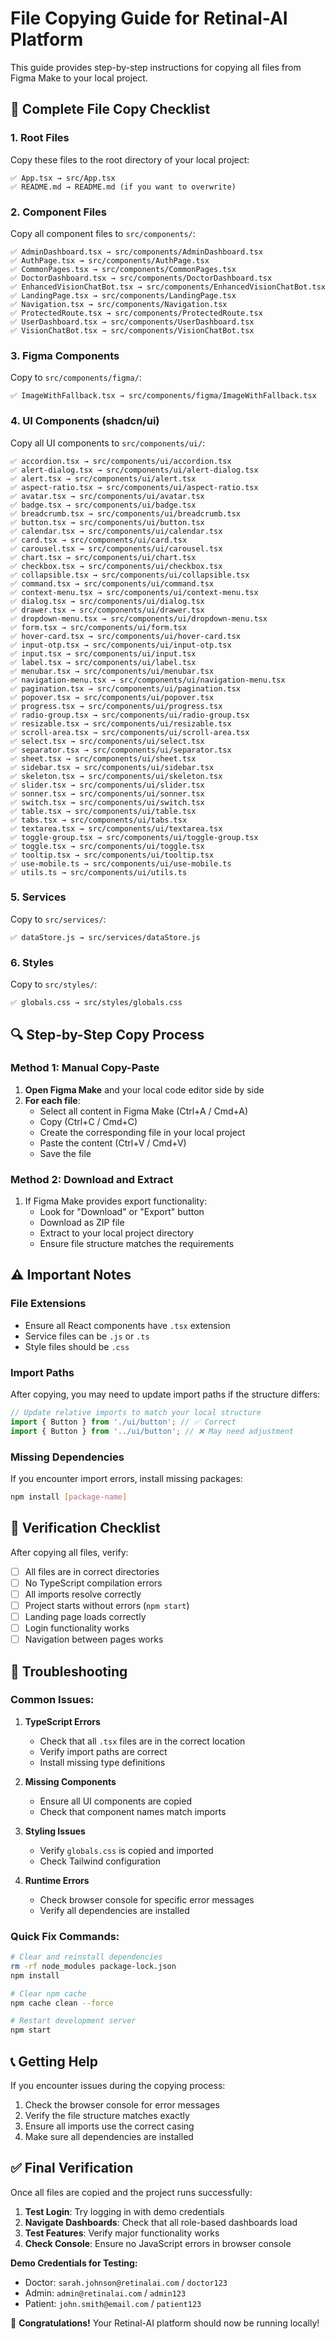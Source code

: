 # File Copying Guide for Retinal-AI Platform

This guide provides step-by-step instructions for copying all files from Figma Make to your local project.

## 📂 Complete File Copy Checklist

### 1. Root Files

Copy these files to the root directory of your local project:

```
✅ App.tsx → src/App.tsx
✅ README.md → README.md (if you want to overwrite)
```

### 2. Component Files

Copy all component files to `src/components/`:

```
✅ AdminDashboard.tsx → src/components/AdminDashboard.tsx
✅ AuthPage.tsx → src/components/AuthPage.tsx
✅ CommonPages.tsx → src/components/CommonPages.tsx
✅ DoctorDashboard.tsx → src/components/DoctorDashboard.tsx
✅ EnhancedVisionChatBot.tsx → src/components/EnhancedVisionChatBot.tsx
✅ LandingPage.tsx → src/components/LandingPage.tsx
✅ Navigation.tsx → src/components/Navigation.tsx
✅ ProtectedRoute.tsx → src/components/ProtectedRoute.tsx
✅ UserDashboard.tsx → src/components/UserDashboard.tsx
✅ VisionChatBot.tsx → src/components/VisionChatBot.tsx
```

### 3. Figma Components

Copy to `src/components/figma/`:

```
✅ ImageWithFallback.tsx → src/components/figma/ImageWithFallback.tsx
```

### 4. UI Components (shadcn/ui)

Copy all UI components to `src/components/ui/`:

```
✅ accordion.tsx → src/components/ui/accordion.tsx
✅ alert-dialog.tsx → src/components/ui/alert-dialog.tsx
✅ alert.tsx → src/components/ui/alert.tsx
✅ aspect-ratio.tsx → src/components/ui/aspect-ratio.tsx
✅ avatar.tsx → src/components/ui/avatar.tsx
✅ badge.tsx → src/components/ui/badge.tsx
✅ breadcrumb.tsx → src/components/ui/breadcrumb.tsx
✅ button.tsx → src/components/ui/button.tsx
✅ calendar.tsx → src/components/ui/calendar.tsx
✅ card.tsx → src/components/ui/card.tsx
✅ carousel.tsx → src/components/ui/carousel.tsx
✅ chart.tsx → src/components/ui/chart.tsx
✅ checkbox.tsx → src/components/ui/checkbox.tsx
✅ collapsible.tsx → src/components/ui/collapsible.tsx
✅ command.tsx → src/components/ui/command.tsx
✅ context-menu.tsx → src/components/ui/context-menu.tsx
✅ dialog.tsx → src/components/ui/dialog.tsx
✅ drawer.tsx → src/components/ui/drawer.tsx
✅ dropdown-menu.tsx → src/components/ui/dropdown-menu.tsx
✅ form.tsx → src/components/ui/form.tsx
✅ hover-card.tsx → src/components/ui/hover-card.tsx
✅ input-otp.tsx → src/components/ui/input-otp.tsx
✅ input.tsx → src/components/ui/input.tsx
✅ label.tsx → src/components/ui/label.tsx
✅ menubar.tsx → src/components/ui/menubar.tsx
✅ navigation-menu.tsx → src/components/ui/navigation-menu.tsx
✅ pagination.tsx → src/components/ui/pagination.tsx
✅ popover.tsx → src/components/ui/popover.tsx
✅ progress.tsx → src/components/ui/progress.tsx
✅ radio-group.tsx → src/components/ui/radio-group.tsx
✅ resizable.tsx → src/components/ui/resizable.tsx
✅ scroll-area.tsx → src/components/ui/scroll-area.tsx
✅ select.tsx → src/components/ui/select.tsx
✅ separator.tsx → src/components/ui/separator.tsx
✅ sheet.tsx → src/components/ui/sheet.tsx
✅ sidebar.tsx → src/components/ui/sidebar.tsx
✅ skeleton.tsx → src/components/ui/skeleton.tsx
✅ slider.tsx → src/components/ui/slider.tsx
✅ sonner.tsx → src/components/ui/sonner.tsx
✅ switch.tsx → src/components/ui/switch.tsx
✅ table.tsx → src/components/ui/table.tsx
✅ tabs.tsx → src/components/ui/tabs.tsx
✅ textarea.tsx → src/components/ui/textarea.tsx
✅ toggle-group.tsx → src/components/ui/toggle-group.tsx
✅ toggle.tsx → src/components/ui/toggle.tsx
✅ tooltip.tsx → src/components/ui/tooltip.tsx
✅ use-mobile.ts → src/components/ui/use-mobile.ts
✅ utils.ts → src/components/ui/utils.ts
```

### 5. Services

Copy to `src/services/`:

```
✅ dataStore.js → src/services/dataStore.js
```

### 6. Styles

Copy to `src/styles/`:

```
✅ globals.css → src/styles/globals.css
```

## 🔍 Step-by-Step Copy Process

### Method 1: Manual Copy-Paste

1. **Open Figma Make** and your local code editor side by side
2. **For each file**:
   - Select all content in Figma Make (Ctrl+A / Cmd+A)
   - Copy (Ctrl+C / Cmd+C)
   - Create the corresponding file in your local project
   - Paste the content (Ctrl+V / Cmd+V)
   - Save the file

### Method 2: Download and Extract

1. If Figma Make provides export functionality:
   - Look for "Download" or "Export" button
   - Download as ZIP file
   - Extract to your local project directory
   - Ensure file structure matches the requirements

## ⚠️ Important Notes

### File Extensions
- Ensure all React components have `.tsx` extension
- Service files can be `.js` or `.ts`
- Style files should be `.css`

### Import Paths
After copying, you may need to update import paths if the structure differs:

```typescript
// Update relative imports to match your local structure
import { Button } from './ui/button'; // ✅ Correct
import { Button } from '../ui/button'; // ❌ May need adjustment
```

### Missing Dependencies
If you encounter import errors, install missing packages:

```bash
npm install [package-name]
```

## 🔧 Verification Checklist

After copying all files, verify:

- [ ] All files are in correct directories
- [ ] No TypeScript compilation errors
- [ ] All imports resolve correctly
- [ ] Project starts without errors (`npm start`)
- [ ] Landing page loads correctly
- [ ] Login functionality works
- [ ] Navigation between pages works

## 🚨 Troubleshooting

### Common Issues:

1. **TypeScript Errors**
   - Check that all `.tsx` files are in the correct location
   - Verify import paths are correct
   - Install missing type definitions

2. **Missing Components**
   - Ensure all UI components are copied
   - Check that component names match imports

3. **Styling Issues**
   - Verify `globals.css` is copied and imported
   - Check Tailwind configuration

4. **Runtime Errors**
   - Check browser console for specific error messages
   - Verify all dependencies are installed

### Quick Fix Commands:

```bash
# Clear and reinstall dependencies
rm -rf node_modules package-lock.json
npm install

# Clear npm cache
npm cache clean --force

# Restart development server
npm start
```

## 📞 Getting Help

If you encounter issues during the copying process:

1. Check the browser console for error messages
2. Verify the file structure matches exactly
3. Ensure all imports use the correct casing
4. Make sure all dependencies are installed

## ✅ Final Verification

Once all files are copied and the project runs successfully:

1. **Test Login**: Try logging in with demo credentials
2. **Navigate Dashboards**: Check that all role-based dashboards load
3. **Test Features**: Verify major functionality works
4. **Check Console**: Ensure no JavaScript errors in browser console

**Demo Credentials for Testing:**
- Doctor: `sarah.johnson@retinalai.com` / `doctor123`
- Admin: `admin@retinalai.com` / `admin123`
- Patient: `john.smith@email.com` / `patient123`

🎉 **Congratulations!** Your Retinal-AI platform should now be running locally!